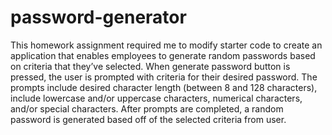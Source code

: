 # password-generator
This homework assignment required me to modify starter code to create an application that enables employees to generate random passwords based on criteria that they’ve selected. When generate password button is pressed, the user is prompted with criteria for their desired password. The prompts include desired character length (between 8 and 128 characters), include lowercase and/or uppercase characters, numerical characters, and/or special characters. After prompts are completed, a random password is generated based off of the selected criteria from user.